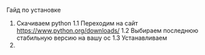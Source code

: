 Гайд по установке
1. Скачиваем python
1.1 Переходим на сайт https://www.python.org/downloads/
1.2 Выбираем последнюю стабильную версию на вашу ос
1.3 Устанавливаем
2.
